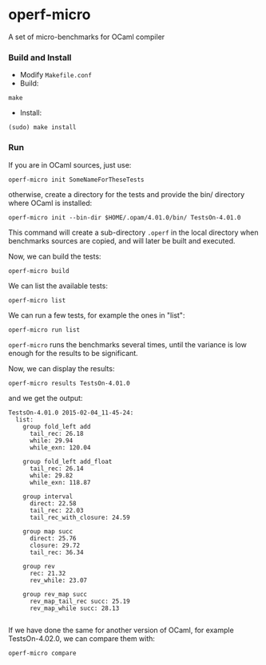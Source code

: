 operf-micro
===========

A set of micro-benchmarks for OCaml compiler

### Build and Install

* Modify `Makefile.conf`
* Build:

```
make 
```

* Install:

```
(sudo) make install
```

### Run 

If you are in OCaml sources, just use:
```
operf-micro init SomeNameForTheseTests
```
otherwise, create a directory for the tests and provide the bin/ directory where OCaml is installed:
```
operf-micro init --bin-dir $HOME/.opam/4.01.0/bin/ TestsOn-4.01.0
```
This command will create a sub-directory `.operf` in the local directory when benchmarks sources are copied, and will later be built and executed.

Now, we can build the tests:
```
operf-micro build
```
We can list the available tests:
```
operf-micro list
```
We can run a few tests, for example the ones in "list":
```
operf-micro run list
```
`operf-micro` runs the benchmarks several times, until the variance is low enough for the results to be significant.

Now, we can display the results:
```
operf-micro results TestsOn-4.01.0
```
and we get the output:
```
TestsOn-4.01.0 2015-02-04_11-45-24:
  list:
    group fold_left add
      tail_rec: 26.18
      while: 29.94
      while_exn: 120.04
      
    group fold_left add_float
      tail_rec: 26.14
      while: 29.82
      while_exn: 118.87
      
    group interval
      direct: 22.58
      tail_rec: 22.03
      tail_rec_with_closure: 24.59
      
    group map succ
      direct: 25.76
      closure: 29.72
      tail_rec: 36.34
      
    group rev
      rec: 21.32
      rev_while: 23.07
      
    group rev_map succ
      rev_map_tail_rec succ: 25.19
      rev_map_while succ: 28.13
      
```

If we have done the same for another version of OCaml, for example TestsOn-4.02.0, we can compare them with:
```
operf-micro compare
```
